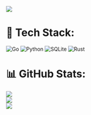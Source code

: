 <img src="https://external-content.duckduckgo.com/iu/?u=https%3A%2F%2Fi.pinimg.com%2Foriginals%2F19%2F6a%2Fd9%2F196ad9d3122098b297d7b99ce9ff209f.gif&f=1&nofb=1&ipt=6139bfe901f675c30529b6619337e8447a3dc389cc5174557246a3fc6c8d7166&ipo=images">

# 🚀 Tech Stack:
![Go](https://img.shields.io/badge/go-%2300ADD8.svg?style=for-the-badge&logo=go&logoColor=white) ![Python](https://img.shields.io/badge/python-3670A0?style=for-the-badge&logo=python&logoColor=ffdd54) ![SQLite](https://img.shields.io/badge/sqlite-%2307405e.svg?style=for-the-badge&logo=sqlite&logoColor=white) ![Rust](https://img.shields.io/badge/rust-%23000000.svg?style=for-the-badge&logo=rust&logoColor=white)
# 📊 GitHub Stats:
![](https://github-readme-stats.vercel.app/api?username=Gabrielctz&theme=blueberry&hide_border=false&include_all_commits=false&count_private=false)<br/>
![](https://github-readme-streak-stats.herokuapp.com/?user=Gabrielctz&theme=blueberry&hide_border=false)<br/>
![](https://github-readme-stats.vercel.app/api/top-langs/?username=Gabrielctz&theme=blueberry&hide_border=false&include_all_commits=false&count_private=false&layout=compact)

